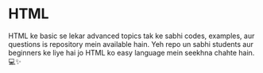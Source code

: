 # HTML
HTML ke basic se lekar advanced topics tak ke sabhi codes, examples, aur questions is repository mein available hain. Yeh repo un sabhi students aur beginners ke liye hai jo HTML ko easy language mein seekhna chahte hain. 💻✨
